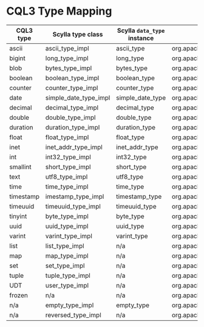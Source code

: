 # CQL3 Type Mapping

| CQL3 type | Scylla type class      | Scylla `data_type` instance | Cassandra type class                               |
|-----------|------------------------|-----------------------------|----------------------------------------------------|
| ascii     | ascii_type_impl        | ascii_type                  | org.apache.cassandra.db.marshal.AsciiType          |
| bigint    | long_type_impl         | long_type                   | org.apache.cassandra.db.marshal.LongType           |
| blob      | bytes_type_impl        | bytes_type                  | org.apache.cassandra.db.marshal.BytesType          |
| boolean   | boolean_type_impl      | boolean_type                | org.apache.cassandra.db.marshal.BooleanType        |
| counter   | counter_type_impl      | counter_type                | org.apache.cassandra.db.marshal.CounterColumnType  |
| date      | simple_date_type_impl  | simple_date_type            | org.apache.cassandra.db.marshal.SimpleDateType     |
| decimal   | decimal_type_impl      | decimal_type                | org.apache.cassandra.db.marshal.DecimalType        |
| double    | double_type_impl       | double_type                 | org.apache.cassandra.db.marshal.DoubleType         |
| duration  | duration_type_impl     | duration_type               | org.apache.cassandra.db.marshal.DurationType       |
| float     | float_type_impl        | float_type                  | org.apache.cassandra.db.marshal.FloatType          |
| inet      | inet_addr_type_impl    | inet_addr_type              | org.apache.cassandra.db.marshal.InetAddressType    |
| int       | int32_type_impl        | int32_type                  | org.apache.cassandra.db.marshal.Int32Type          |
| smallint  | short_type_impl        | short_type                  | org.apache.cassandra.db.marshal.ShortType          |
| text      | utf8_type_impl         | utf8_type                   | org.apache.cassandra.db.marshal.UTF8Type           |
| time      | time_type_impl         | time_type                   | org.apache.cassandra.db.marshal.TimeType           |
| timestamp | imestamp_type_impl     | timestamp_type              | org.apache.cassandra.db.marshal.TimestampType      |
| timeuuid  | timeuuid_type_impl     | timeuuid_type               | org.apache.cassandra.db.marshal.TimeUUIDType       |
| tinyint   | byte_type_impl         | byte_type                   | org.apache.cassandra.db.marshal.ByteType           |
| uuid      | uuid_type_impl         | uuid_type                   | org.apache.cassandra.db.marshal.UUIDType           |
| varint    | varint_type_impl       | varint_type                 | org.apache.cassandra.db.marshal.IntegerType        |
| list      | list_type_impl         | n/a                         | org.apache.cassandra.db.marshal.ListType           |
| map       | map_type_impl          | n/a                         | org.apache.cassandra.db.marshal.MapType            |
| set       | set_type_impl          | n/a                         | org.apache.cassandra.db.marshal.SetType            |
| tuple     | tuple_type_impl        | n/a                         | org.apache.cassandra.db.marshal.TupleType          |
| UDT       | user_type_impl         | n/a                         | org.apache.cassandra.db.marshal.UserType           |
| frozen    | n/a                    | n/a                         | org.apache.cassandra.db.marshal.FrozenType         |
| n/a       | empty_type_impl        | empty_type                  | org.apache.cassandra.db.marshal.EmptyType          |
| n/a       | reversed_type_impl     | n/a                         | org.apache.cassandra.db.marshal.ReversedType       |
